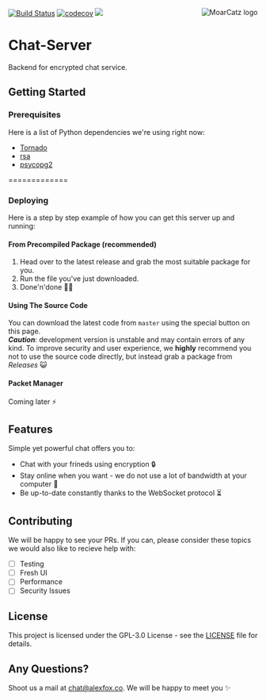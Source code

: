 <img src="https://avatars3.githubusercontent.com/u/21263910?v=3&s=100" alt="MoarCatz logo"
     title="MoarCatz" align="right" />
     
[![Build Status](https://travis-ci.org/MoarCatz/chat-server.svg?branch=master)](https://travis-ci.org/MoarCatz/chat-server)
[![codecov](https://codecov.io/gh/MoarCatz/chat-server/branch/master/graph/badge.svg)](https://codecov.io/gh/MoarCatz/chat-server)
[![](https://img.shields.io/github/issues-closed-raw/MoarCatz/chat-server.svg)](https://github.com/MoarCatz/chat-server)
     
# Chat-Server
Backend for encrypted chat service.

## Getting Started
### Prerequisites
Here is a list of Python dependencies we're using right now:

* [Tornado](https://github.com/tornadoweb/tornado)
* [rsa](https://pypi.python.org/pypi/rsa)
* [psycopg2](https://github.com/psycopg/psycopg2)

=============

### Deploying
Here is a step by step example of how you can get this server up and running:

#### From Precompiled Package (recommended)
1. Head over to the latest release and grab the most suitable package for you. 
2. Run the file you've just downloaded. 
3. Done'n'done :saxophone::turtle:

#### Using The Source Code
You can download the latest code from `master` using the special button on this page.  
_**Caution**_: development version is unstable and may contain errors of any kind. To improve security and user experience, we **highly** recommend you not to use the source code directly, but instead grab a package from _Releases_ :smiley_cat:

#### Packet Manager
Coming later :zap:

## Features
Simple yet powerful chat offers you to:

* Chat with your frineds using encryption :lock:
* Stay online when you want - we do not use a lot of bandwidth at your computer :metal:
* Be up-to-date constantly thanks to the WebSocket protocol :hourglass_flowing_sand:

## Contributing
We will be happy to see your PRs. If you can, please consider these topics we would also like to recieve help with:

- [ ] Testing
- [ ] Fresh UI
- [ ] Performance
- [ ] Security Issues

## License
This project is licensed under the GPL-3.0 License - see the [LICENSE](https://github.com/MoarCatz/chat-client/blob/master/LICENSE) file for details.

## Any Questions?
Shoot us a mail at chat@alexfox.co. We will be happy to meet you :sparkles:

